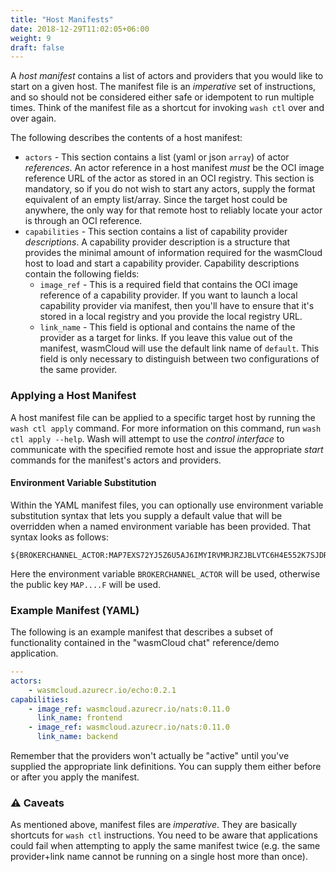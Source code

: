 ```yaml
---
title: "Host Manifests"
date: 2018-12-29T11:02:05+06:00
weight: 9
draft: false
---
```


A _host manifest_ contains a list of actors and providers that you would like to start on a given host. The manifest file is an _imperative_ set of instructions, and so should not be considered either safe or idempotent to run multiple times. Think of the manifest file as a shortcut for invoking `wash ctl` over and over again.

The following describes the contents of a host manifest:

* `actors` - This section contains a list (yaml or json `array`) of actor _references_. An actor reference in a host manifest _must_ be the OCI image reference URL of the actor as stored in an OCI registry. This section is mandatory, so if you do not wish to start any actors, supply the format equivalent of an empty list/array. Since the target host could be anywhere, the only way for that remote host to reliably locate your actor is through an OCI reference.
* `capabilities` - This section contains a list of capability provider _descriptions_. A capability provider description is a structure that provides the minimal amount of information required for the wasmCloud host to load and start a capability provider. Capability descriptions contain the following fields:
  * `image_ref` - This is a required field that contains the OCI image reference of a capability provider. If you want to launch a local capability provider via manifest, then you'll have to ensure that it's stored in a local registry and you provide the local registry URL.
  * `link_name` - This field is optional and contains the name of the provider as a target for links. If you leave this value out of the manifest, wasmCloud will use the default link name of `default`.  This field is only necessary to distinguish between two configurations of the same provider. 

### Applying a Host Manifest

A host manifest file can be applied to a specific target host by running the `wash ctl apply` command. For more information on this command, run `wash ctl apply --help`. Wash will attempt to use the _control interface_ to communicate with the specified remote host and issue the appropriate _start_ commands for the manifest's actors and providers.

#### Environment Variable Substitution

Within the YAML manifest files, you can optionally use environment variable substitution syntax that lets you supply a default value that will be overridden when a named environment variable has been provided. That syntax looks as follows:

```shell
${BROKERCHANNEL_ACTOR:MAP7EXS72YJ5Z6U5AJ6IMYIRVMRJRZJBLVTC6H4E552K7SJDRYBPA3YF}
```

Here the environment variable `BROKERCHANNEL_ACTOR` will be used, otherwise the public key `MAP....F` will be used.

### Example Manifest (YAML)

The following is an example manifest that describes a subset of functionality contained in the "wasmCloud chat" reference/demo application.

```yaml
---
actors:
    - wasmcloud.azurecr.io/echo:0.2.1    
capabilities:
    - image_ref: wasmcloud.azurecr.io/nats:0.11.0
      link_name: frontend
    - image_ref: wasmcloud.azurecr.io/nats:0.11.0
      link_name: backend 
```

Remember that the providers won't actually be "active" until you've supplied the appropriate link definitions. You can supply them either before or after you apply the manifest.

### ⚠️ Caveats

As mentioned above, manifest files are _imperative_. They are basically shortcuts for `wash ctl` instructions. You need to be aware that applications could fail when attempting to apply the same manifest twice (e.g. the same provider+link name cannot be running on a single host more than once).
